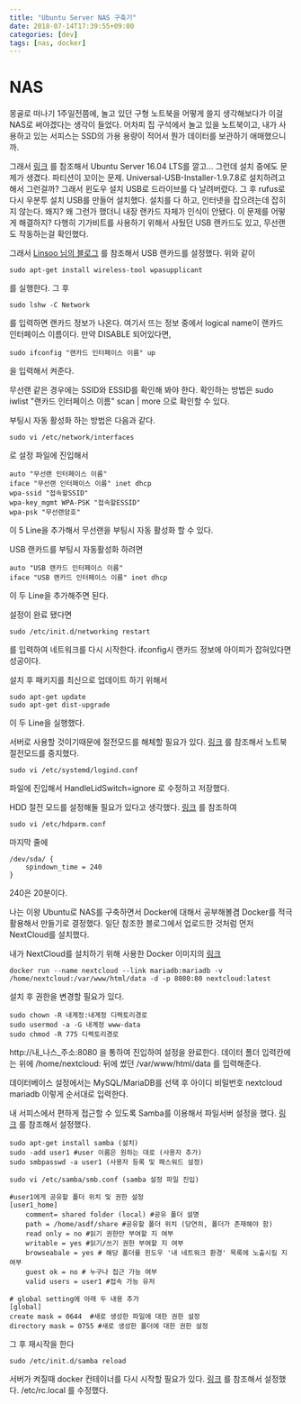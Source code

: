 ```yaml
---
title: "Ubuntu Server NAS 구축기"
date: 2018-07-14T17:39:55+09:00
categories: [dev]
tags: [nas, docker]
---
```



# NAS

몽골로 떠나기 1주일전쯤에, 놀고 있던 구형 노트북을 어떻게 쓸지 생각해보다가 이걸 NAS로 써야겠다는 생각이 들었다. 어차피 집 구석에서 놀고 있을 노트북이고, 내가 사용하고 있는 서피스는 SSD의 가용 용량이 적어서 뭔가 데이터를 보관하기 애매했으니까.

그래서 [링크](http://psychoria.tistory.com/m/488) 를 참조해서 Ubuntu Server 16.04 LTS를 깔고... 그런데 설치 중에도 문제가 생겼다. 파티션이 꼬이는 문제. Universal-USB-Installer-1.9.7.8로 설치하려고 해서 그런걸까? 그래서 윈도우 설치 USB로 드라이브를 다 날려버렸다. 그 후 rufus로 다시 우분투 설치 USB를 만들어 설치했다. 설치를 다 하고, 인터넷을 잡으려는데 잡히지 않는다. 왜지? 왜 그런가 했더니 내장 랜카드 자체가 인식이 안됐다. 이 문제를 어떻게 해결하지? 다행히 기가비트를 사용하기 위해서 사뒀던 USB 랜카드도 있고, 무선랜도 작동하는걸 확인했다.

그래서 [Linsoo 님의 블로그](https://linsoo.co.kr/archives/15553) 를 참조해서 USB 랜카드를 설정했다. 위와 같이

    sudo apt-get install wireless-tool wpasupplicant

를 실행한다. 그 후

    sudo lshw -C Network

를 입력하면 랜카드 정보가 나온다. 여기서 뜨는 정보 중에서 logical name이 랜카드 인터페이스 이름이다. 만약 DISABLE 되어있다면,

    sudo ifconfig "랜카드 인터페이스 이름" up

을 입력해서 켜준다.

무선랜 같은 경우에는 SSID와 ESSID를 확인해 봐야 한다. 확인하는 방법은 sudo iwlist "랜카드 인터페이스 이름" scan | more 으로 확인할 수 있다.

부팅시 자동 활성화 하는 방법은 다음과 같다.

    sudo vi /etc/network/interfaces

로 설정 파일에 진입해서

    auto "무선랜 인터페이스 이름"
    iface "무선랜 인터페이스 이름" inet dhcp
    wpa-ssid "접속할SSID"
    wpa-key_mgmt WPA-PSK "접속할ESSID"
    wpa-psk "무선랜암호"

이 5 Line을 추가해서 무선랜을 부팅시 자동 활성화 할 수 있다.

USB 랜카드를 부팅시 자동활성화 하려면

    auto "USB 랜카드 인터페이스 이름"
    iface "USB 랜카드 인터페이스 이름" inet dhcp

이 두 Line을 추가해주면 된다.

설정이 완료 됐다면

    sudo /etc/init.d/networking restart

를 입력하여 네트워크를 다시 시작한다. ifconfig시 랜카드 정보에 아이피가 잡혀있다면 성공이다.

설치 후 패키지를 최신으로 업데이트 하기 위해서

    sudo apt-get update
    sudo apt-get dist-upgrade

이 두 Line을 실행했다.

서버로 사용할 것이기때문에 절전모드를 해체할 필요가 있다. [링크](http://forum.falinux.com/zbxe/index.php?document_srl=877661&mid=lecture_tip) 를 참조해서 노트북 절전모드를 중지했다.

    sudo vi /etc/systemd/logind.conf

파일에 진입해서 HandleLidSwitch=ignore 로 수정하고 저장했다.

HDD 절전 모드를 설정해둘 필요가 있다고 생각했다. [링크](http://klkl0.tistory.com/78) 를 참조하여

    sudo vi /etc/hdparm.conf

마지막 줄에

    /dev/sda/ {
        spindown_time = 240
    }

240은 20분이다.

나는 이왕 Ubuntu로 NAS를 구축하면서 Docker에 대해서 공부해볼겸 Docker를 적극 활용해서 만들기로 결정했다. 일단 참조한 블로그에서 업로드한 것처럼 먼저 NextCloud를 설치했다.

내가 NextCloud를 설치하기 위해 사용한 Docker 이미지의 [링크](https://hub.docker.com/_/nextcloud/)

    docker run --name nextcloud --link mariadb:mariadb -v /home/nextcloud:/var/www/html/data -d -p 8080:80 nextcloud:latest

설치 후 권한을 변경할 필요가 있다.

    sudo chown -R 내계정:내계정 디렉토리경로
    sudo usermod -a -G 내계정 www-data
    sudo chmod -R 775 디렉토리경로

http://내_나스_주소:8080 을 통하여 진입하여 설정을 완료한다. 데이터 폴더 입력칸에는 위에 /home/nextcloud: 뒤에 썼던 /var/www/html/data 를 입력해준다.

데이터베이스 설정에서는 MySQL/MariaDB를 선택 후 아이디 비밀번호 nextcloud mariadb 이렇게 순서대로 입력한다.

내 서피스에서 편하게 접근할 수 있도록 Samba를 이용해서 파일서버 설정을 했다. [링크](http://ejklike.github.io/2016/11/27/connect-two-ubuntu-pcs-without-internet-samba-setting.html) 를 참조해서 설정했다.

    sudo apt-get install samba (설치)
    sudo -add user1 #user 이름은 원하는 대로 (사용자 추가)
    sudo smbpasswd -a user1 (사용자 등록 및 패스워드 설정) 

    sudo vi /etc/samba/smb.conf (samba 설정 파일 진입)

    #user1에게 공유할 폴더 위치 및 권한 설정
    [user1_home]
        comment= shared folder (local) #공유 폴더 설명
        path = /home/asdf/share #공유할 폴더 위치 (당연히, 폴더가 존재해야 함)
        read only = no #읽기 권한만 부여할 지 여부
        writable = yes #읽기/쓰기 권한 부여할 지 여부
        browseabale = yes # 해당 폴더를 윈도우 '내 네트워크 환경' 목록에 노출시킬 지 여부
        guest ok = no # 누구나 접근 가능 여부
        valid users = user1 #접속 가능 유저

    # global setting에 아래 두 내용 추가
    [global]
    create mask = 0644  #새로 생성한 파일에 대한 권한 설정
    directory mask = 0755 #새로 생성한 폴더에 대한 권한 설정

그 후 재시작을 한다

    sudo /etc/init.d/samba reload

서버가 켜질때 docker 컨테이너를 다시 시작할 필요가 있다. [링크](http://www.whatwant.com/497) 를 참조해서 설정했다. /etc/rc.local 를 수정했다.